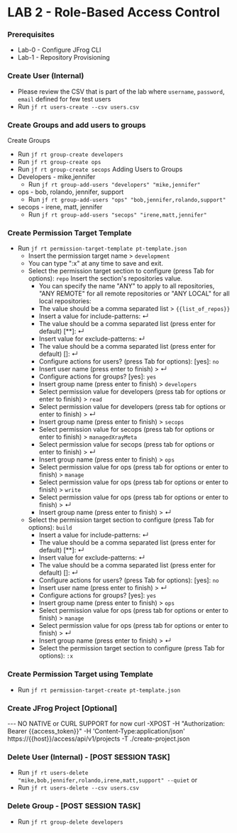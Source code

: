 # LAB 2 - Role-Based Access Control

### Prerequisites
- Lab-0 - Configure JFrog CLI
- Lab-1 - Repository Provisioning

### Create User (Internal)
- Please review the CSV that is part of the lab where `username`, `password`, `email` defined for few test users
- Run ``jf rt users-create --csv users.csv``

### Create Groups and add users to groups
Create Groups
- Run ``jf rt group-create developers``
- Run ``jf rt group-create ops``
- Run ``jf rt group-create secops``
Adding Users to Groups
- Developers - mike,jennifer
  - Run ``jf rt group-add-users "developers" "mike,jennifer"``
- ops - bob, rolando, jennifer, support
  - Run ``jf rt group-add-users "ops" "bob,jennifer,rolando,support"``
- secops - irene, matt, jennifer
  - Run ``jf rt group-add-users "secops" "irene,matt,jennifer"``

### Create Permission Target Template
- Run ``jf rt permission-target-template pt-template.json``
  - Insert the permission target name > `development`
  - You can type ":x" at any time to save and exit. 
  - Select the permission target section to configure (press Tab for options): `repo`
    Insert the section's repositories value.
    - You can specify the name "ANY" to apply to all repositories, "ANY REMOTE" for all remote repositories or "ANY LOCAL" for all local repositories:
    - The value should be a comma separated list > `{{list_of_repos}}`
    - Insert a value for include-patterns: ↵
    - The value should be a comma separated list (press enter for default) [**]: ↵
    - Insert value for exclude-patterns: ↵
    - The value should be a comma separated list (press enter for default) []: ↵
    - Configure actions for users? (press Tab for options): [yes]: `no`
    - Insert user name (press enter to finish) > ↵
    - Configure actions for groups? [yes]: `yes`
    - Insert group name (press enter to finish) > `developers`
    - Select permission value for developers (press tab for options or enter to finish) > `read`
    - Select permission value for developers (press tab for options or enter to finish) > ↵
    - Insert group name (press enter to finish) > `secops`
    - Select permission value for secops (press tab for options or enter to finish) > `managedXrayMeta`
    - Select permission value for secops (press tab for options or enter to finish) > ↵
    - Insert group name (press enter to finish) > `ops`
    - Select permission value for ops (press tab for options or enter to finish) > `manage`
    - Select permission value for ops (press tab for options or enter to finish) > `write`
    - Select permission value for ops (press tab for options or enter to finish) > ↵
    - Insert group name (press enter to finish) > ↵
  - Select the permission target section to configure (press Tab for options): `build`
    - Insert a value for include-patterns: ↵
    - The value should be a comma separated list (press enter for default) [**]: ↵
    - Insert value for exclude-patterns: ↵
    - The value should be a comma separated list (press enter for default) []: ↵
    - Configure actions for users? (press Tab for options): [yes]: `no`
    - Insert user name (press enter to finish) > ↵
    - Configure actions for groups? [yes]: `yes`
    - Insert group name (press enter to finish) > `ops`
    - Select permission value for ops (press tab for options or enter to finish) > `manage`
    - Select permission value for ops (press tab for options or enter to finish) > ↵
    - Insert group name (press enter to finish) > ↵
    - Select the permission target section to configure (press Tab for options): `:x`

### Create Permission Target using Template
- Run ``jf rt permission-target-create pt-template.json``

### Create JFrog Project [Optional]
--- NO NATIVE or CURL SUPPORT for now
curl -XPOST -H "Authorization: Bearer {{access_token}}"  -H 'Content-Type:application/json' https://{{host}}/access/api/v1/projects  -T ./create-project.json

### Delete User (Internal) - [POST SESSION TASK]
- Run ``jf rt users-delete "mike,bob,jennifer,rolando,irene,matt,support" --quiet``
or
- Run ``jf rt users-delete --csv users.csv``

### Delete Group - [POST SESSION TASK]
- Run ``jf rt group-delete developers``